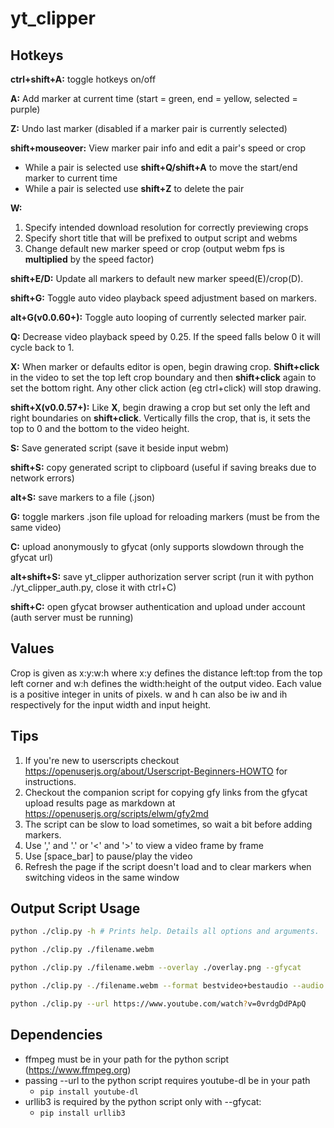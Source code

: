 # yt_clipper

## Hotkeys

**ctrl+shift+A:** toggle hotkeys on/off

**A:** Add marker at current time (start = green, end = yellow, selected = purple)

**Z:** Undo last marker (disabled if a marker pair is currently selected)

**shift+mouseover:** View marker pair info and edit a pair's speed or crop

* While a pair is selected use **shift+Q/shift+A** to move the start/end marker to current time
* While a pair is selected use **shift+Z** to delete the pair

**W:**

  1. Specify intended download resolution for correctly previewing crops
  2. Specify short title that will be prefixed to output script and webms
  3. Change default new marker speed or crop (output webm fps is **multiplied** by the speed factor)

**shift+E/D:** Update all markers to default new marker speed(E)/crop(D).

**shift+G:** Toggle auto video playback speed adjustment based on markers.

**alt+G(v0.0.60+):** Toggle auto looping of currently selected marker pair.

**Q:** Decrease video playback speed by 0.25. If the speed falls below 0 it will cycle back to 1.

**X:** When marker or defaults editor is open, begin drawing crop. **Shift+click** in the video to set the top left crop boundary and then **shift+click** again to set the bottom right. Any other click action (eg ctrl+click) will stop drawing.

**shift+X(v0.0.57+):** Like **X**, begin drawing a crop but set only the left and right boundaries on **shift+click**. Vertically fills the crop, that is, it sets the top to 0 and the bottom to the video height.

**S:** Save generated script (save it beside input webm)

**shift+S:** copy generated script to clipboard (useful if saving breaks due to network errors)

**alt+S:** save markers to a file (.json)

**G:** toggle markers .json file upload for reloading markers (must be from the same video)

**C:** upload anonymously to gfycat (only supports slowdown through the gfycat url)

**alt+shift+S:** save yt_clipper authorization server script (run it with python ./yt_clipper_auth.py, close it with ctrl+C)

**shift+C:** open gfycat browser authentication and upload under account (auth server must be running)

## Values

Crop is given as x:y:w:h where x:y defines the distance left:top from the top left corner and w:h defines the width:height of the output video. Each value is a positive integer in units of pixels. w and h can also be iw and ih respectively for the input width and input height.

## Tips

  1. If you're new to userscripts checkout <https://openuserjs.org/about/Userscript-Beginners-HOWTO> for instructions.
  2. Checkout the companion script for copying gfy links from the gfycat upload results page as markdown at <https://openuserjs.org/scripts/elwm/gfy2md>
  3. The script can be slow to load sometimes, so wait a bit before adding markers.
  4. Use ',' and '.' or '<' and '>' to view a video frame by frame
  5. Use [space_bar] to pause/play the video
  6. Refresh the page if the script doesn't load and to clear markers when switching videos in the same window

## Output Script Usage

```sh
python ./clip.py -h # Prints help. Details all options and arguments.

python ./clip.py ./filename.webm

python ./clip.py ./filename.webm --overlay ./overlay.png --gfycat

python ./clip.py -./filename.webm --format bestvideo+bestaudio --audio  # bestvideo+bestaudio is the default format 

python ./clip.py --url https://www.youtube.com/watch?v=0vrdgDdPApQ
```

## Dependencies

* ffmpeg must be in your path for the python script (<https://www.ffmpeg.org>)
* passing --url to the python script requires youtube-dl be in your path
  * `pip install youtube-dl`
* urllib3 is required by the python script only with --gfycat:
  * `pip install urllib3`

